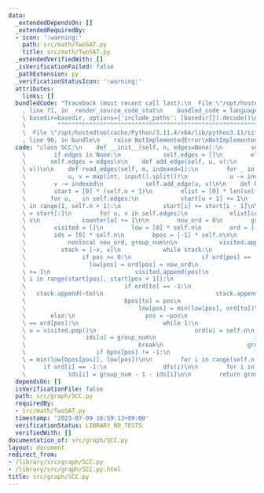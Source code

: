 ```yaml
---
data:
  _extendedDependsOn: []
  _extendedRequiredBy:
  - icon: ':warning:'
    path: src/math/TwoSAT.py
    title: src/math/TwoSAT.py
  _extendedVerifiedWith: []
  _isVerificationFailed: false
  _pathExtension: py
  _verificationStatusIcon: ':warning:'
  attributes:
    links: []
  bundledCode: "Traceback (most recent call last):\n  File \"/opt/hostedtoolcache/Python/3.11.4/x64/lib/python3.11/site-packages/onlinejudge_verify/documentation/build.py\"\
    , line 71, in _render_source_code_stat\n    bundled_code = language.bundle(stat.path,\
    \ basedir=basedir, options={'include_paths': [basedir]}).decode()\n          \
    \         ^^^^^^^^^^^^^^^^^^^^^^^^^^^^^^^^^^^^^^^^^^^^^^^^^^^^^^^^^^^^^^^^^^^^^^^^^^^^^^^^^\n\
    \  File \"/opt/hostedtoolcache/Python/3.11.4/x64/lib/python3.11/site-packages/onlinejudge_verify/languages/python.py\"\
    , line 96, in bundle\n    raise NotImplementedError\nNotImplementedError\n"
  code: "class SCC:\n    def __init__(self, n, edges=None):\n        self.n = n\n\
    \        if edges is None:\n            self.edges = []\n        else:\n     \
    \       self.edges = edges\n\n    def add_edge(self, u, v):\n        self.edges.append((u,\
    \ v))\n\n    def read_edges(self, m, indexed=1):\n        for _ in range(m):\n\
    \            u, v = map(int, input().split())\n            u -= indexed\n    \
    \        v -= indexed\n            self.add_edge(u, v)\n\n    def build(self):\n\
    \        start = [0] * (self.n + 1)\n        elist = [0] * len(self.edges)\n \
    \       for u, _ in self.edges:\n            start[u + 1] += 1\n        for i\
    \ in range(1, self.n + 1):\n            start[i] += start[i - 1]\n\n        counter\
    \ = start[:]\n        for u, v in self.edges:\n            elist[counter[u]] =\
    \ v\n            counter[u] += 1\n\n        now_ord = 0\n        group_num = 0\n\
    \        visited = []\n        low = [0] * self.n\n        ord = [-1] * self.n\n\
    \        ids = [0] * self.n\n        bpos = [-1] * self.n\n\n        def dfs(v):\n\
    \            nonlocal now_ord, group_num\n\n            visited.append(v)\n  \
    \          stack = [~v, v]\n            while stack:\n                pos = stack.pop()\n\
    \                if pos >= 0:\n                    if ord[pos] == -1:\n      \
    \                  low[pos] = ord[pos] = now_ord\n                        now_ord\
    \ += 1\n                        visited.append(pos)\n                        for\
    \ i in range(start[pos], start[pos + 1]):\n                            to = elist[i]\n\
    \                            if ord[to] == -1:\n                             \
    \   stack.append(~to)\n                                stack.append(to)\n    \
    \                            bpos[to] = pos\n                            else:\n\
    \                                low[pos] = min(low[pos], ord[to])\n         \
    \       else:\n                    pos = ~pos\n                    if low[pos]\
    \ == ord[pos]:\n                        while 1:\n                           \
    \ u = visited.pop()\n                            ord[u] = self.n\n           \
    \                 ids[u] = group_num\n                            if u == pos:\n\
    \                                break\n                        group_num += 1\n\
    \                    if bpos[pos] != -1:\n                        low[bpos[pos]]\
    \ = min(low[bpos[pos]], low[pos])\n\n        for i in range(self.n):\n       \
    \     if ord[i] == -1:\n                dfs(i)\n\n        for i in range(self.n):\n\
    \            ids[i] = group_num - 1 - ids[i]\n\n        return group_num, ids\n"
  dependsOn: []
  isVerificationFile: false
  path: src/graph/SCC.py
  requiredBy:
  - src/math/TwoSAT.py
  timestamp: '2023-07-09 16:59:13+09:00'
  verificationStatus: LIBRARY_NO_TESTS
  verifiedWith: []
documentation_of: src/graph/SCC.py
layout: document
redirect_from:
- /library/src/graph/SCC.py
- /library/src/graph/SCC.py.html
title: src/graph/SCC.py
---
```

